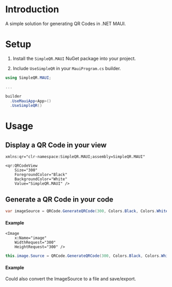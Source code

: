 # Introduction

A simple solution for generating QR Codes in .NET MAUI.

# Setup

1. Install the `SimpleQR.MAUI` NuGet package into your project.

2. Include `UseSimpleQR` in your `MauiProgram.cs` builder.

``` cs
using SimpleQR.MAUI;

...

builder
  .UseMauiApp<App>()
  .UseSimpleQR()
```

# Usage

## Display a QR Code in your view

``` xaml
xmlns:qr="clr-namespace:SimpleQR.MAUI;assembly=SimpleQR.MAUI"
```

``` xaml
<qr:QRCodeView
    Size="300"
    ForegroundColor="Black"
    BackgroundColor="White"
    Value="SimpleQR.MAUI" />
```

## Generate a QR Code in your code

``` cs
var imageSource = QRCode.GenerateQRCode(300, Colors.Black, Colors.White, "SimpleQR.MAUI");
```

#### Example

``` xaml
<Image
    x:Name="image"
    WidthRequest="300"
    HeightRequest="300" />
```

``` cs
this.image.Source = QRCode.GenerateQRCode(300, Colors.Black, Colors.White, "SimpleQR.MAUI");
```

#### Example

Could also convert the ImageSource to a file and save/export.
